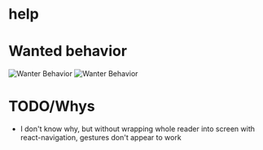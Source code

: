 # help
# Wanted behavior
![Wanter Behavior](https://imgur.com/a/kRuAv8l)
![Wanter Behavior](https://www.youtube.com/watch?v=MU2-9qw7xYg)
# TODO/Whys
* I don't know why, but without wrapping whole reader into screen with react-navigation, gestures don't appear to work
